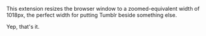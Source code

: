 This extension resizes the browser window to a zoomed-equivalent width of 1018px, the perfect width for putting Tumblr beside something else.

Yep, that's it.
